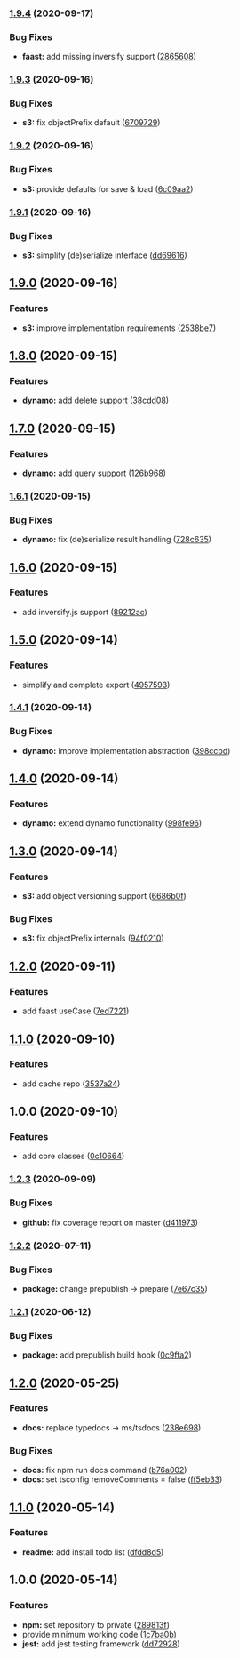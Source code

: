 ### [1.9.4](https://github.com/MichaelHirn/dddf/compare/v1.9.3...v1.9.4) (2020-09-17)


### Bug Fixes

* **faast:** add missing inversify support ([2865608](https://github.com/MichaelHirn/dddf/commit/28656082b20e91da2f2e434e46367682ee2ad154))

### [1.9.3](https://github.com/MichaelHirn/dddf/compare/v1.9.2...v1.9.3) (2020-09-16)


### Bug Fixes

* **s3:** fix objectPrefix default ([6709729](https://github.com/MichaelHirn/dddf/commit/6709729db5c1c3e2dfd17887caded78815f4aee4))

### [1.9.2](https://github.com/MichaelHirn/dddf/compare/v1.9.1...v1.9.2) (2020-09-16)


### Bug Fixes

* **s3:** provide defaults for save & load ([6c09aa2](https://github.com/MichaelHirn/dddf/commit/6c09aa23f5e44a2086e99f42d98218dff3a4fd3d))

### [1.9.1](https://github.com/MichaelHirn/dddf/compare/v1.9.0...v1.9.1) (2020-09-16)


### Bug Fixes

* **s3:** simplify (de)serialize interface ([dd69616](https://github.com/MichaelHirn/dddf/commit/dd69616582e12534552309c3719b6fcff9b34ee5))

## [1.9.0](https://github.com/MichaelHirn/dddf/compare/v1.8.0...v1.9.0) (2020-09-16)


### Features

* **s3:** improve implementation requirements ([2538be7](https://github.com/MichaelHirn/dddf/commit/2538be7773fe41abc84d4ebac406c45423d03885))

## [1.8.0](https://github.com/MichaelHirn/dddf/compare/v1.7.0...v1.8.0) (2020-09-15)


### Features

* **dynamo:** add delete support ([38cdd08](https://github.com/MichaelHirn/dddf/commit/38cdd08a01c189da93d4afdc809d29255f0f754a))

## [1.7.0](https://github.com/MichaelHirn/dddf/compare/v1.6.1...v1.7.0) (2020-09-15)


### Features

* **dynamo:** add query support ([126b968](https://github.com/MichaelHirn/dddf/commit/126b96830399e2abc45014479b25aec34e482479))

### [1.6.1](https://github.com/MichaelHirn/dddf/compare/v1.6.0...v1.6.1) (2020-09-15)


### Bug Fixes

* **dynamo:** fix (de)serialize result handling ([728c635](https://github.com/MichaelHirn/dddf/commit/728c635d3383d99497ed0228fa295b9fa674f263))

## [1.6.0](https://github.com/MichaelHirn/dddf/compare/v1.5.0...v1.6.0) (2020-09-15)


### Features

* add inversify.js support ([89212ac](https://github.com/MichaelHirn/dddf/commit/89212ac99ac2fb9d5a629dc6b3bbdc609e8aeac2))

## [1.5.0](https://github.com/MichaelHirn/dddf/compare/v1.4.1...v1.5.0) (2020-09-14)


### Features

* simplify and complete export ([4957593](https://github.com/MichaelHirn/dddf/commit/49575939a9744b61497a91a44404d04f9d6d72f0))

### [1.4.1](https://github.com/MichaelHirn/dddf/compare/v1.4.0...v1.4.1) (2020-09-14)


### Bug Fixes

* **dynamo:** improve implementation abstraction ([398ccbd](https://github.com/MichaelHirn/dddf/commit/398ccbde18e5e7438b0443cc60c98e7dc92a557d))

## [1.4.0](https://github.com/MichaelHirn/dddf/compare/v1.3.0...v1.4.0) (2020-09-14)


### Features

* **dynamo:** extend dynamo functionality ([998fe96](https://github.com/MichaelHirn/dddf/commit/998fe96dfd780fef8ba7816b4bdcb871664755b2))

## [1.3.0](https://github.com/MichaelHirn/dddf/compare/v1.2.0...v1.3.0) (2020-09-14)


### Features

* **s3:** add object versioning support ([6686b0f](https://github.com/MichaelHirn/dddf/commit/6686b0f6efce34789e8285b1e83e10e8f5bfc33f))


### Bug Fixes

* **s3:** fix objectPrefix internals ([94f0210](https://github.com/MichaelHirn/dddf/commit/94f0210275f10aedae594a4673c78d1ba81099d1))

## [1.2.0](https://github.com/MichaelHirn/dddf/compare/v1.1.0...v1.2.0) (2020-09-11)


### Features

* add faast useCase ([7ed7221](https://github.com/MichaelHirn/dddf/commit/7ed722122e0686aec89f8fe3b497768aa1404e36))

## [1.1.0](https://github.com/MichaelHirn/dddf/compare/v1.0.0...v1.1.0) (2020-09-10)


### Features

* add cache repo ([3537a24](https://github.com/MichaelHirn/dddf/commit/3537a24b26c604f79c41673bda139588109023e0))

## 1.0.0 (2020-09-10)


### Features

* add core classes ([0c10664](https://github.com/MichaelHirn/dddf/commit/0c10664105c352622931e0635cb91e264c919f54))

### [1.2.3](https://github.com/MichaelHirn/ts-template/compare/v1.2.2...v1.2.3) (2020-09-09)


### Bug Fixes

* **github:** fix coverage report on master ([d411973](https://github.com/MichaelHirn/ts-template/commit/d411973665646068907bd4393a6c2e9579dfcd56))

### [1.2.2](https://github.com/MichaelHirn/ts-template/compare/v1.2.1...v1.2.2) (2020-07-11)


### Bug Fixes

* **package:** change prepublish -> prepare ([7e67c35](https://github.com/MichaelHirn/ts-template/commit/7e67c356bd3c6ab8e5f226c218c6e7b8ac056e15))

### [1.2.1](https://github.com/MichaelHirn/ts-template/compare/v1.2.0...v1.2.1) (2020-06-12)


### Bug Fixes

* **package:** add prepublish build hook ([0c9ffa2](https://github.com/MichaelHirn/ts-template/commit/0c9ffa2434d2c4f25017aef8a19157abe5bf7c88))

## [1.2.0](https://github.com/MichaelHirn/ts-template/compare/v1.1.0...v1.2.0) (2020-05-25)


### Features

* **docs:** replace typedocs -> ms/tsdocs ([238e698](https://github.com/MichaelHirn/ts-template/commit/238e6988b3f3d53450e96f0497b02f5c68a351c7))


### Bug Fixes

* **docs:** fix npm run docs command ([b76a002](https://github.com/MichaelHirn/ts-template/commit/b76a002c6fa97d2f62f0130f1c41a18f0f2bfb4c))
* **docs:** set tsconfig removeComments = false ([ff5eb33](https://github.com/MichaelHirn/ts-template/commit/ff5eb33c23d328a650de165ca79a99709ad7946c))

## [1.1.0](https://github.com/MichaelHirn/ts-template/compare/v1.0.0...v1.1.0) (2020-05-14)


### Features

* **readme:** add install todo list ([dfdd8d5](https://github.com/MichaelHirn/ts-template/commit/dfdd8d5afe7877518e5d47eeace1a66549369725))

## 1.0.0 (2020-05-14)


### Features

* **npm:** set repository to private ([289813f](https://github.com/MichaelHirn/ts-template/commit/289813f777e2faa85d44bfb16041e29640f947b4))
* provide minimum working code ([1c7ba0b](https://github.com/MichaelHirn/ts-template/commit/1c7ba0b1dc7e6e18cf401db0ec9648b700832439))
* **jest:** add jest testing framework ([dd72928](https://github.com/MichaelHirn/ts-template/commit/dd72928bfbcbeecf2f0a9badd29187be03e5ac04))
